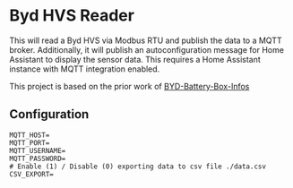 # Byd HVS Reader

This will read a Byd HVS via Modbus RTU and publish the data to a MQTT broker. Additionally, it will publish an
autoconfiguration message for Home Assistant to display the sensor data. This requires a Home Assistant instance with
MQTT integration enabled.

This project is based on the prior work of [BYD-Battery-Box-Infos](https://github.com/sarnau/BYD-Battery-Box-Infos)

## Configuration

```dotenv
MQTT_HOST=
MQTT_PORT=
MQTT_USERNAME=
MQTT_PASSWORD=
# Enable (1) / Disable (0) exporting data to csv file ./data.csv
CSV_EXPORT=
```